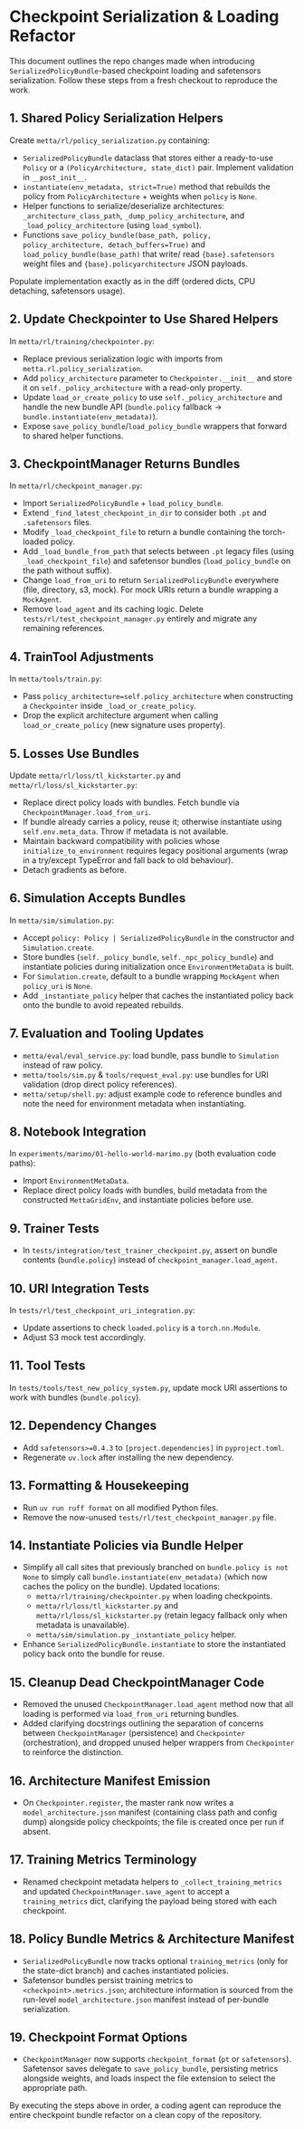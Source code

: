 # Checkpoint Serialization & Loading Refactor

This document outlines the repo changes made when introducing
`SerializedPolicyBundle`-based checkpoint loading and safetensors
serialization. Follow these steps from a fresh checkout to reproduce the
work.

## 1. Shared Policy Serialization Helpers

Create `metta/rl/policy_serialization.py` containing:

- `SerializedPolicyBundle` dataclass that stores either a ready-to-use
  `Policy` or a `(PolicyArchitecture, state_dict)` pair. Implement
  validation in `__post_init__`.
- `instantiate(env_metadata, strict=True)` method that rebuilds the
  policy from `PolicyArchitecture` + weights when `policy` is `None`.
- Helper functions to serialize/deserialize architectures:
  `_architecture_class_path`, `_dump_policy_architecture`, and
  `_load_policy_architecture` (using `load_symbol`).
- Functions `save_policy_bundle(base_path, policy, policy_architecture,
  detach_buffers=True)` and `load_policy_bundle(base_path)` that write/
  read `{base}.safetensors` weight files and `{base}.policyarchitecture`
  JSON payloads.

Populate implementation exactly as in the diff (ordered dicts, CPU
detaching, safetensors usage).

## 2. Update Checkpointer to Use Shared Helpers

In `metta/rl/training/checkpointer.py`:

- Replace previous serialization logic with imports from
  `metta.rl.policy_serialization`.
- Add `policy_architecture` parameter to `Checkpointer.__init__` and
  store it on `self._policy_architecture` with a read-only property.
- Update `load_or_create_policy` to use `self._policy_architecture` and
  handle the new bundle API
  (`bundle.policy` fallback → `bundle.instantiate(env_metadata)`).
- Expose `save_policy_bundle`/`load_policy_bundle` wrappers that forward
  to shared helper functions.

## 3. CheckpointManager Returns Bundles

In `metta/rl/checkpoint_manager.py`:

- Import `SerializedPolicyBundle` + `load_policy_bundle`.
- Extend `_find_latest_checkpoint_in_dir` to consider both `.pt` and
  `.safetensors` files.
- Modify `_load_checkpoint_file` to return a bundle containing the
  torch-loaded policy.
- Add `_load_bundle_from_path` that selects between `.pt` legacy files
  (using `_load_checkpoint_file`) and safetensor bundles
  (`load_policy_bundle` on the path without suffix).
- Change `load_from_uri` to return `SerializedPolicyBundle` everywhere
  (file, directory, s3, mock). For mock URIs return a bundle wrapping a
  `MockAgent`.
- Remove `load_agent` and its caching logic. Delete
  `tests/rl/test_checkpoint_manager.py` entirely and migrate any
  remaining references.

## 4. TrainTool Adjustments

In `metta/tools/train.py`:

- Pass `policy_architecture=self.policy_architecture` when constructing
  a `Checkpointer` inside `_load_or_create_policy`.
- Drop the explicit architecture argument when calling
  `load_or_create_policy` (new signature uses property).

## 5. Losses Use Bundles

Update `metta/rl/loss/tl_kickstarter.py` and
`metta/rl/loss/sl_kickstarter.py`:

- Replace direct policy loads with bundles. Fetch bundle via
  `CheckpointManager.load_from_uri`.
- If bundle already carries a policy, reuse it; otherwise instantiate
  using `self.env.meta_data`. Throw if metadata is not available.
- Maintain backward compatibility with policies whose
  `initialize_to_environment` requires legacy positional arguments
  (wrap in a try/except TypeError and fall back to old behaviour).
- Detach gradients as before.

## 6. Simulation Accepts Bundles

In `metta/sim/simulation.py`:

- Accept `policy: Policy | SerializedPolicyBundle` in the constructor
  and `Simulation.create`.
- Store bundles (`self._policy_bundle`, `self._npc_policy_bundle`) and
  instantiate policies during initialization once
  `EnvironmentMetaData` is built.
- For `Simulation.create`, default to a bundle wrapping `MockAgent` when
  `policy_uri` is `None`.
- Add `_instantiate_policy` helper that caches the instantiated policy
  back onto the bundle to avoid repeated rebuilds.

## 7. Evaluation and Tooling Updates

- `metta/eval/eval_service.py`: load bundle, pass bundle to
  `Simulation` instead of raw policy.
- `metta/tools/sim.py` & `tools/request_eval.py`: use bundles for URI
  validation (drop direct policy references).
- `metta/setup/shell.py`: adjust example code to reference bundles and
  note the need for environment metadata when instantiating.

## 8. Notebook Integration

In `experiments/marimo/01-hello-world-marimo.py` (both evaluation code
paths):

- Import `EnvironmentMetaData`.
- Replace direct policy loads with bundles, build metadata from the
  constructed `MettaGridEnv`, and instantiate policies before use.

## 9. Trainer Tests

- In `tests/integration/test_trainer_checkpoint.py`, assert on bundle
  contents (`bundle.policy`) instead of `checkpoint_manager.load_agent`.

## 10. URI Integration Tests

In `tests/rl/test_checkpoint_uri_integration.py`:

- Update assertions to check `loaded.policy` is a `torch.nn.Module`.
- Adjust S3 mock test accordingly.

## 11. Tool Tests

In `tests/tools/test_new_policy_system.py`, update mock URI assertions to
work with bundles (`bundle.policy`).

## 12. Dependency Changes

- Add `safetensors>=0.4.3` to `[project.dependencies]` in
  `pyproject.toml`.
- Regenerate `uv.lock` after installing the new dependency.

## 13. Formatting & Housekeeping

- Run `uv run ruff format` on all modified Python files.
- Remove the now-unused `tests/rl/test_checkpoint_manager.py` file.

## 14. Instantiate Policies via Bundle Helper

- Simplify all call sites that previously branched on
  `bundle.policy is not None` to simply call
  `bundle.instantiate(env_metadata)` (which now caches the policy on the
  bundle). Updated locations:
  - `metta/rl/training/checkpointer.py` when loading checkpoints.
  - `metta/rl/loss/tl_kickstarter.py` and `metta/rl/loss/sl_kickstarter.py`
    (retain legacy fallback only when metadata is unavailable).
  - `metta/sim/simulation.py` `_instantiate_policy` helper.
- Enhance `SerializedPolicyBundle.instantiate` to store the instantiated
  policy back onto the bundle for reuse.

## 15. Cleanup Dead CheckpointManager Code

- Removed the unused `CheckpointManager.load_agent` method now that all
  loading is performed via `load_from_uri` returning bundles.
- Added clarifying docstrings outlining the separation of concerns
  between `CheckpointManager` (persistence) and `Checkpointer`
  (orchestration), and dropped unused helper wrappers from
  `Checkpointer` to reinforce the distinction.

## 16. Architecture Manifest Emission

- On `Checkpointer.register`, the master rank now writes a
  `model_architecture.json` manifest (containing class path and config
  dump) alongside policy checkpoints; the file is created once per run
  if absent.

## 17. Training Metrics Terminology

- Renamed checkpoint metadata helpers to `_collect_training_metrics` and
  updated `CheckpointManager.save_agent` to accept a `training_metrics`
  dict, clarifying the payload being stored with each checkpoint.

## 18. Policy Bundle Metrics & Architecture Manifest

- `SerializedPolicyBundle` now tracks optional `training_metrics` (only
  for the state-dict branch) and caches instantiated policies.
- Safetensor bundles persist training metrics to
  `<checkpoint>.metrics.json`; architecture information is sourced from
  the run-level `model_architecture.json` manifest instead of per-bundle
  serialization.

## 19. Checkpoint Format Options

- `CheckpointManager` now supports `checkpoint_format` (`pt` or
  `safetensors`). Safetensor saves delegate to
  `save_policy_bundle`, persisting metrics alongside weights, and loads
  inspect the file extension to select the appropriate path.

By executing the steps above in order, a coding agent can reproduce the
entire checkpoint bundle refactor on a clean copy of the repository.

